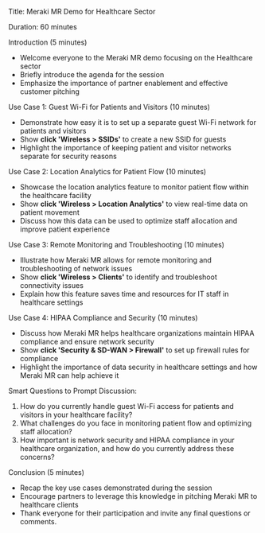 Title: Meraki MR Demo for Healthcare Sector

Duration: 60 minutes

Introduction (5 minutes)
- Welcome everyone to the Meraki MR demo focusing on the Healthcare sector
- Briefly introduce the agenda for the session
- Emphasize the importance of partner enablement and effective customer pitching

Use Case 1: Guest Wi-Fi for Patients and Visitors (10 minutes)
- Demonstrate how easy it is to set up a separate guest Wi-Fi network for patients and visitors
- Show **click 'Wireless > SSIDs'** to create a new SSID for guests
- Highlight the importance of keeping patient and visitor networks separate for security reasons

Use Case 2: Location Analytics for Patient Flow (10 minutes)
- Showcase the location analytics feature to monitor patient flow within the healthcare facility
- Show **click 'Wireless > Location Analytics'** to view real-time data on patient movement
- Discuss how this data can be used to optimize staff allocation and improve patient experience

Use Case 3: Remote Monitoring and Troubleshooting (10 minutes)
- Illustrate how Meraki MR allows for remote monitoring and troubleshooting of network issues
- Show **click 'Wireless > Clients'** to identify and troubleshoot connectivity issues
- Explain how this feature saves time and resources for IT staff in healthcare settings

Use Case 4: HIPAA Compliance and Security (10 minutes)
- Discuss how Meraki MR helps healthcare organizations maintain HIPAA compliance and ensure network security
- Show **click 'Security & SD-WAN > Firewall'** to set up firewall rules for compliance
- Highlight the importance of data security in healthcare settings and how Meraki MR can help achieve it

Smart Questions to Prompt Discussion:
1. How do you currently handle guest Wi-Fi access for patients and visitors in your healthcare facility?
2. What challenges do you face in monitoring patient flow and optimizing staff allocation?
3. How important is network security and HIPAA compliance in your healthcare organization, and how do you currently address these concerns?

Conclusion (5 minutes)
- Recap the key use cases demonstrated during the session
- Encourage partners to leverage this knowledge in pitching Meraki MR to healthcare clients
- Thank everyone for their participation and invite any final questions or comments.